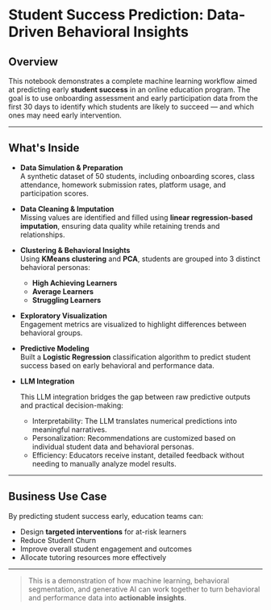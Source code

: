 # Student Success Prediction: Data-Driven Behavioral Insights


## **Overview**

This notebook demonstrates a complete machine learning workflow aimed at predicting early **student success** in an online education program. The goal is to use onboarding assessment and early participation data from the first 30 days to identify which students are likely to succeed — and which ones may need early intervention.

---

## **What's Inside**

- **Data Simulation & Preparation**  
  A synthetic dataset of 50 students, including onboarding scores, class attendance, homework submission rates, platform usage, and participation scores.

- **Data Cleaning & Imputation**  
  Missing values are identified and filled using **linear regression-based imputation**, ensuring data quality while retaining trends and relationships.

- **Clustering & Behavioral Insights**  
  Using **KMeans clustering** and **PCA**, students are grouped into 3 distinct behavioral personas:
  - **High Achieving Learners**
  - **Average Learners**
  - **Struggling Learners**



- **Exploratory Visualization**  
  Engagement metrics are visualized to highlight differences between behavioral groups.

- **Predictive Modeling**  
  Built a **Logistic Regression** classification algorithm to predict student success based on early behavioral and performance data.

- **LLM Integration**

  This LLM integration bridges the gap between raw predictive outputs and practical decision-making:
    - Interpretability: The LLM translates numerical predictions into meaningful narratives.
    - Personalization: Recommendations are customized based on individual student data and behavioral personas.
    - Efficiency: Educators receive instant, detailed feedback without needing to manually analyze model results.

---

## **Business Use Case**

By predicting student success early, education teams can:
- Design **targeted interventions** for at-risk learners
- Reduce Student Churn
- Improve overall student engagement and outcomes
- Allocate tutoring resources more effectively

---

> This is a demonstration of how machine learning, behavioral segmentation, and generative AI can work together to turn behavioral and performance data into **actionable insights**.
